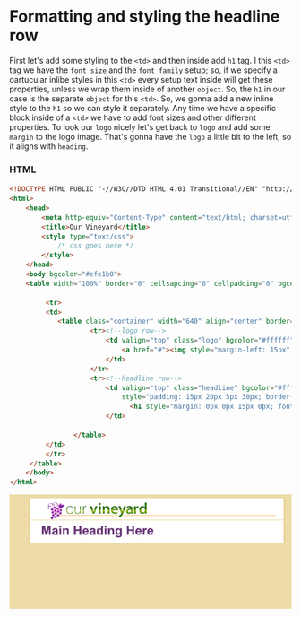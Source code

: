 # Formatting and styling the headline row

First let's add some styling to the `<td>` and then inside add `h1` tag. I this `<td>` tag we have the `font size` and the `font family` setup; so, if we specify a oartucular inlibe styles in this `<td>` every setup text inside will get these properties, unless we wrap them inside of another `object`. So, the `h1` in our case is the separate `object` for this `<td>`. So, we gonna add a new inline style to the `h1` so we can style it separately. 
Any time we have a specific block inside of a `<td>` we have to add font sizes and other different properties. To look our `logo` nicely let's get back to `logo` and add some `margin` to the logo image. That's gonna have the `logo` a little bit to the left, so it aligns with `heading`. 
### HTML
```html
<!DOCTYPE HTML PUBLIC "-//W3C//DTD HTML 4.01 Transitional//EN" "http://www.w3.org/TR/html4/loose.dtd">
<html>
	<head>
		<meta http-equiv="Content-Type" content="text/html; charset=utf-8">
		<title>Our Vineyard</title>
		<style type="text/css">
			/* css goes here */
		</style>
	</head>	
	<body bgcolor="#efe1b0">    
	<table width="100%" border="0" cellsapcing="0" cellpadding="0" bgcolor="#efe1b0">
   
		 <tr>
         <td>
            <table class="container" width="640" align="center" border="0" cellpaddong="0" cellspasing="0"> <!--main email container with 7 rows inside-->
					<tr><!--logo row-->
						<td valign="top" class="logo" bgcolor="#ffffff" style="padding: 10px 20px 0px 30px; border-left: 1px solid #dbc064; border-right: 1px solid #dbc064; border-top: 1px solid #dbc064;"> <!--add style-->
                            <a href="#"><img style="margin-left: 15px"  src="images/logo_large.gif" alt="Our Vineyard" width="585" heigh="45" border="0"></a> <!--add image, add margin to logo-->
						</td>
					</tr>
					<tr><!--headline row-->
						<td valign="top" class="headline" bgcolor="#ffffff"  
							style="padding: 15px 20px 5px 30px; border-left: 1px solid #dbc064; border-right: 1px solid #dbc064; font-family: Arial, Helvetica, sans-serif; font-size: 16px; line-height: 22px;">
                              <h1 style="margin: 0px 0px 15px 0px; font-weigt: normal; font-size: 32px; color: #723c7f;">Main Heading Here</h1><!--add style to the heading-->
						</td>
					
				</table>
         </td>
         </tr>
	 </table>
	</body>	
</html>
```
![heading-part](../heading-part.png)

